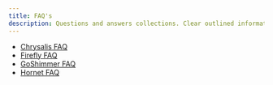 ```yaml
---
title: FAQ's
description: Questions and answers collections. Clear outlined information for the most common questions around IOTA.
---
```


- [Chrysalis FAQ](/chrysalis-docs/faq)
- [Firefly FAQ](/internal/learn/wallets/firefly-wallet#faq)
- [GoShimmer FAQ](/goshimmer/faq)
- [Hornet FAQ](/hornet/faq)
